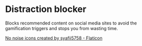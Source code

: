 # Distraction blocker

Blocks recommended content on social media sites to avoid the gamification triggers and stops you from wasting time.

<a href="https://www.flaticon.com/free-icons/no-noise" title="no noise icons">No noise icons created by syafii5758 - Flaticon</a>